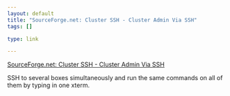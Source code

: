 ```yaml
--- 
layout: default
title: "SourceForge.net: Cluster SSH - Cluster Admin Via SSH"
tags: []

type: link

---
```

<a href="http://sourceforge.net/projects/clusterssh">SourceForge.net: Cluster SSH - Cluster Admin Via SSH</a>

SSH to several boxes simultaneously and run the same commands on all of them by typing in one xterm.
